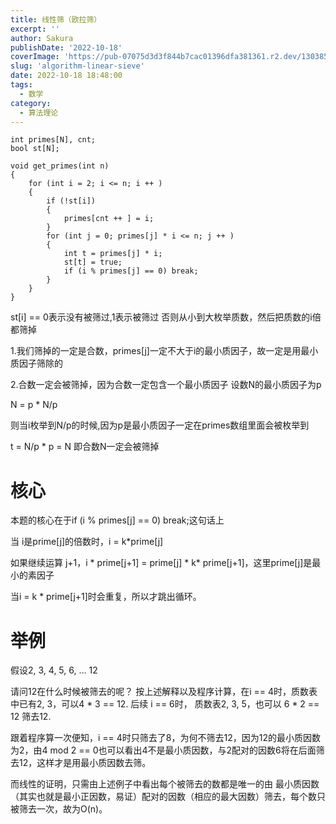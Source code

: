 ```yaml
---
title: 线性筛（欧拉筛）
excerpt: '' 
author: Sakura
publishDate: '2022-10-18'
coverImage: 'https://pub-07075d3d3f844b7cac01396dfa381361.r2.dev/130385633_p0_master1200.jpg' 
slug: 'algorithm-linear-sieve'
date: 2022-10-18 18:48:00
tags:
  - 数学
category:
  - 算法理论
---
```


<!-- wp:code -->
<pre class="wp-block-code"><code>int primes[N], cnt;
bool st[N];

void get_primes(int n)
{
    for (int i = 2; i <= n; i ++ )
    {
        if (!st[i])
        {
            primes[cnt ++ ] = i;
        }
        for (int j = 0; primes[j] * i <= n; j ++ )
        {
            int t = primes[j] * i;
            st[t] = true;
            if (i % primes[j] == 0) break;
        }
    }
}</code></pre>
<!-- /wp:code -->

<!-- wp:paragraph -->
<p>st[i] == 0表示没有被筛过,1表示被筛过 否则从小到大枚举质数，然后把质数的i倍都筛掉 </p>
<!-- /wp:paragraph -->

<!-- wp:paragraph -->
<p>1.我们筛掉的一定是合数，primes[j]一定不大于i的最小质因子，故一定是用最小质因子筛除的</p>
<!-- /wp:paragraph -->

<!-- wp:paragraph -->
<p>2.合数一定会被筛掉，因为合数一定包含一个最小质因子 设数N的最小质因子为p </p>
<!-- /wp:paragraph -->

<!-- wp:paragraph -->
<p>N = p * N/p </p>
<!-- /wp:paragraph -->

<!-- wp:paragraph -->
<p>则当i枚举到N/p的时候,因为p是最小质因子一定在primes数组里面会被枚举到</p>
<!-- /wp:paragraph -->

<!-- wp:paragraph -->
<p>t = N/p * p = N 即合数N一定会被筛掉</p>
<!-- /wp:paragraph -->

<!-- wp:heading {"level":1} -->
<h1>核心</h1>
<!-- /wp:heading -->

<!-- wp:paragraph -->
<p>本题的核心在于if (i % primes[j] == 0) break;这句话上 </p>
<!-- /wp:paragraph -->

<!-- wp:paragraph -->
<p>当 i是prime[j]的倍数时，i = k*prime[j]</p>
<!-- /wp:paragraph -->

<!-- wp:paragraph -->
<p>如果继续运算 j+1，i * prime[j+1] = prime[j] * k* prime[j+1]，这里prime[j]是最小的素因子</p>
<!-- /wp:paragraph -->

<!-- wp:paragraph -->
<p>当i = k * prime[j+1]时会重复，所以才跳出循环。</p>
<!-- /wp:paragraph -->

<!-- wp:heading {"level":1} -->
<h1>举例</h1>
<!-- /wp:heading -->

<!-- wp:paragraph -->
<p>假设2, 3, 4, 5, 6, … 12</p>
<!-- /wp:paragraph -->

<!-- wp:paragraph -->
<p>请问12在什么时候被筛去的呢？ 按上述解释以及程序计算，在i == 4时，质数表中已有2, 3，可以4 * 3 == 12. 后续 i == 6时， 质数表2, 3, 5，也可以 6 * 2 == 12 筛去12.</p>
<!-- /wp:paragraph -->

<!-- wp:paragraph -->
<p>跟着程序算一次便知，i == 4时只筛去了8，为何不筛去12，因为12的最小质因数为2，由4 mod 2 == 0也可以看出4不是最小质因数，与2配对的因数6将在后面筛去12，这样才是用最小质因数去筛。</p>
<!-- /wp:paragraph -->

<!-- wp:paragraph -->
<p>而线性的证明，只需由上述例子中看出每个被筛去的数都是唯一的由 最小质因数（其实也就是最小正因数，易证）配对的因数（相应的最大因数）筛去，每个数只被筛去一次，故为O(n)。</p>
<!-- /wp:paragraph -->
